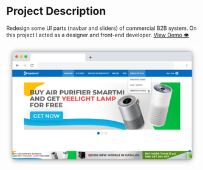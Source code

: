 # Project Description

Redesign some UI parts (navbar and sliders) of commercial B2B system. On this project I acted as a designer and front-end developer. [View Demo 👁️](https://vkarasik.github.io/b2b-system/dist/)

![Demo](demo.png)
